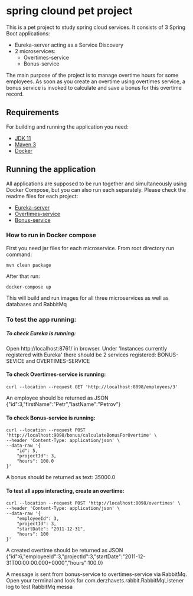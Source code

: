 # spring clound pet project

This is a pet project to study spring cloud services.
It consists of 3 Spring Boot applications:
* Eureka-server acting as a Service Discovery 
* 2 microservices:
  * Overtimes-service
  * Bonus-service
  
The main purpose of the project is to manage overtime hours for some employees.
As soon as you create an overtime using overtimes service, a bonus service is invoked to calculate and save a bonus
 for this overtime record.

## Requirements

For building and running the application you need:

- [JDK 11](https://jdk.java.net/11/)
- [Maven 3](https://maven.apache.org)
- [Docker](https://www.docker.com/)

## Running the application

All applications are supposed to be run together and simultaneously using Docker Compose, but you can also run each
 separately.
Please check the readme files for each project:
- [Eureka-server](https://github.com/dgm90/spring-cloud-pet/blob/master/bonus-service/README.md)
- [Overtimes-service](https://github.com/dgm90/spring-cloud-pet/blob/master/overtimes-service/README.md)
- [Bonus-service](https://github.com/dgm90/spring-cloud-pet/blob/master/eureka-server/README.md)

### How to run in Docker compose

First you need jar files for each microservice. From root directory run command:
```
mvn clean package
```

After that run:
```
docker-compose up
```

This will build and run images for all three microservices as well as databases and RabbitMq 


### To test the app running:

##### To check Eureka is running:
Open http://localhost:8761/ in browser. Under 'Instances currently registered with Eureka' there should be 2
  services registered: BONUS-SEVICE and OVERTIMES-SERVICE
  
#### To check Overtimes-service is running:
```
curl --location --request GET 'http://localhost:8098/employees/3'
```
An employee should be returned as JSON
{"id":3,"firstName":"Petr","lastName":"Petrov"}

#### To check Bonus-service is running:
```
curl --location --request POST 'http://localhost:9098/bonus/calculateBonusForOvertime' \
--header 'Content-Type: application/json' \
--data-raw '{
    "id": 5,
    "projectId": 3,
    "hours": 100.0
}'
```
A bonus should be returned as text: 35000.0

#### To test all apps interacting, create an overtime:
```
curl --location --request POST 'http://localhost:8098/overtimes' \
--header 'Content-Type: application/json' \
--data-raw '{
	"employeeId": 3,
	"projectId": 3,
	"startDate": "2011-12-31",
	"hours": 100
}'
```
A created overtime should be returned as JSON
{"id":6,"employeeId":3,"projectId":3,"startDate":"2011-12-31T00:00:00.000+0000","hours":100.0}

A message is sent from bonus-service to overtimes-service via RabbitMq. Open your terminal and look for com.derzhavets.rabbit.RabbitMqListener log to test RabbitMq messa